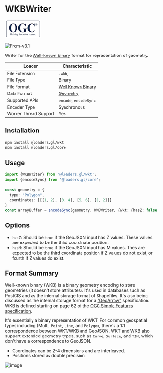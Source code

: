 # WKBWriter

![ogc-logo](../../../images/logos/ogc-logo-60.png)

<p class="badges">
  <img src="https://img.shields.io/badge/From-v2.2-blue.svg?style=flat-square" alt="From-v3.1" />
</p>

Writer for the [Well-known binary][wkb] format for representation of geometry.

[wkb]: https://en.wikipedia.org/wiki/Well-known_text_representation_of_geometry#Well-known_binary

| Loader                | Characteristic                                |
| --------------------- | --------------------------------------------- |
| File Extension        | `.wkb`,                                       |
| File Type             | Binary                                        |
| File Format           | [Well Known Binary][wkb]                      |
| Data Format           | [Geometry](/docs/specifications/category-gis) |
| Supported APIs        | `encode`, `encodeSync`                        |
| Encoder Type          | Synchronous                                   |
| Worker Thread Support | Yes                                           |

## Installation

```bash
npm install @loaders.gl/wkt
npm install @loaders.gl/core
```

## Usage

```typescript
import {WKBWriter} from '@loaders.gl/wkt';
import {encodeSync} from '@loaders.gl/core';

const geometry = {
  type: "Polygon",
  coordinates: [[[1, 2], [3, 4], [5, 6], [1, 2]]]
}
const arrayBuffer = encodeSync(geometry, WKBWriter, {wkt: {hasZ: false, hasM: false}})
```

## Options

- `hasZ`: Should be `true` if the GeoJSON input has Z values. These values are expected to be the third coordinate position.
- `hasM`: Should be `true` if the GeoJSON input has M values. Thes are expected to be the third coordinate position if Z values do not exist, or fourth if Z values do exist.

## Format Summary

Well-known binary (WKB) is a binary geometry encoding to store geometries (it
doesn't store attributes). It's used in databases such as PostGIS and as the
internal storage format of Shapefiles. It's also being discussed as the internal
storage format for a ["GeoArrow"](https://github.com/geopandas/geo-arrow-spec)
specification. WKB is defined starting on page 62 of the [OGC Simple Features
specification](http://portal.opengeospatial.org/files/?artifact_id=25355).

It's essentially a binary representation of WKT. For common geospatial types
including (Multi) `Point`, `Line`, and `Polygon`, there's a 1:1 correspondence
between WKT/WKB and GeoJSON. WKT and WKB also support extended geometry types,
such as `Curve`, `Surface`, and `TIN`, which don't have a correspondence to
GeoJSON.

- Coordinates can be 2-4 dimensions and are interleaved.
- Positions stored as double precision

![image](https://user-images.githubusercontent.com/15164633/83707157-90413b80-a5d6-11ea-921c-b04208942e79.png)
